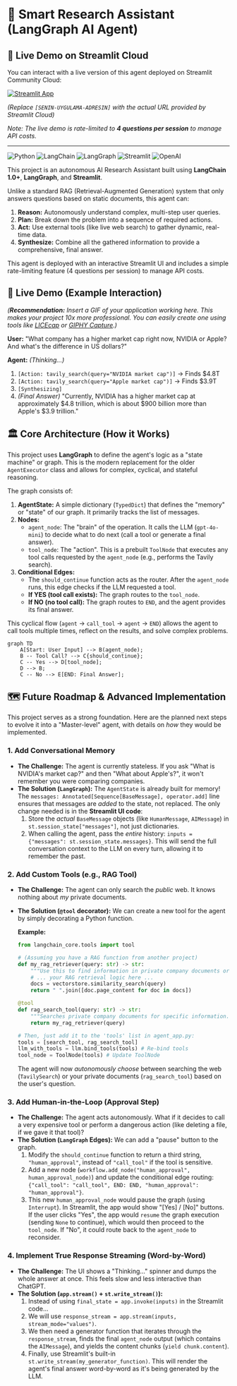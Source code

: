 # 🧠 Smart Research Assistant (LangGraph AI Agent)
## 🎈 Live Demo on Streamlit Cloud

You can interact with a live version of this agent deployed on Streamlit Community Cloud:

[![Streamlit App](https://static.streamlit.io/badges/streamlit_badge_black_white.svg)](https://ai-research-agent-lrtyftta8ifzrmkcesnxom.streamlit.app/)

*(Replace `[SENIN-UYGULAMA-ADRESIN]` with the actual URL provided by Streamlit Cloud)*

*Note: The live demo is rate-limited to **4 questions per session** to manage API costs.*

---
![Python](https://img.shields.io/badge/Python-3.11%2B-blue.svg)
![LangChain](https://img.shields.io/badge/LangChain-1.0%2B-green.svg)
![LangGraph](https://img.shields.io/badge/LangGraph-1.0-orange.svg)
![Streamlit](https://img.shields.io/badge/Streamlit-brightgreen.svg)
![OpenAI](https://img.shields.io/badge/OpenAI-GPT--4o--mini-black.svg)

This project is an autonomous AI Research Assistant built using **LangChain 1.0+**, **LangGraph**, and **Streamlit**.

Unlike a standard RAG (Retrieval-Augmented Generation) system that only answers questions based on static documents, this agent can:
1.  **Reason:** Autonomously understand complex, multi-step user queries.
2.  **Plan:** Break down the problem into a sequence of required actions.
3.  **Act:** Use external tools (like live web search) to gather dynamic, real-time data.
4.  **Synthesize:** Combine all the gathered information to provide a comprehensive, final answer.

This agent is deployed with an interactive Streamlit UI and includes a simple rate-limiting feature (4 questions per session) to manage API costs.

## 🎥 Live Demo (Example Interaction)

*(**Recommendation:** Insert a GIF of your application working here. This makes your project 10x more professional. You can easily create one using tools like [LICEcap](https://www.cockos.com/licecap/) or [GIPHY Capture](https://giphy.com/apps/giphycapture).)*

**User:** "What company has a higher market cap right now, NVIDIA or Apple? And what's the difference in US dollars?"

**Agent:** *(Thinking...)*
1.  `[Action: tavily_search(query="NVIDIA market cap")]` -> Finds $4.8T
2.  `[Action: tavily_search(query="Apple market cap")]` -> Finds $3.9T
3.  `[Synthesizing]`
4.  *(Final Answer)* "Currently, NVIDIA has a higher market cap at approximately $4.8 trillion, which is about $900 billion more than Apple's $3.9 trillion."

## 🏛️ Core Architecture (How it Works)

This project uses **LangGraph** to define the agent's logic as a "state machine" or graph. This is the modern replacement for the older `AgentExecutor` class and allows for complex, cyclical, and stateful reasoning.

The graph consists of:
1.  **AgentState:** A simple dictionary (`TypedDict`) that defines the "memory" or "state" of our graph. It primarily tracks the list of messages.
2.  **Nodes:**
    * `agent_node`: The "brain" of the operation. It calls the LLM (`gpt-4o-mini`) to decide what to do next (call a tool or generate a final answer).
    * `tool_node`: The "action". This is a prebuilt `ToolNode` that executes any tool calls requested by the `agent_node` (e.g., performs the Tavily search).
3.  **Conditional Edges:**
    * The `should_continue` function acts as the router. After the `agent_node` runs, this edge checks if the LLM requested a tool.
    * **If YES (tool call exists):** The graph routes to the `tool_node`.
    * **If NO (no tool call):** The graph routes to `END`, and the agent provides its final answer.

This cyclical flow (`agent` -> `call_tool` -> `agent` -> `END`) allows the agent to call tools multiple times, reflect on the results, and solve complex problems.

```mermaid
graph TD
    A[Start: User Input] --> B(agent_node);
    B -- Tool Call? --> C{should_continue};
    C -- Yes --> D[tool_node];
    D --> B;
    C -- No --> E[END: Final Answer];
```
## 🗺️ Future Roadmap & Advanced Implementation
This project serves as a strong foundation. Here are the planned next steps to evolve it into a "Master-level" agent, with details on *how* they would be implemented.

### 1. Add Conversational Memory

* **The Challenge:** The agent is currently stateless. If you ask "What is NVIDIA's market cap?" and then "What about Apple's?", it won't remember you were comparing companies.
* **The Solution (`LangGraph`):** The `AgentState` is already built for memory! The `messages: Annotated[Sequence[BaseMessage], operator.add]` line ensures that messages are *added* to the state, not replaced. The only change needed is in the **Streamlit UI code**:
    1.  Store the *actual* `BaseMessage` objects (like `HumanMessage`, `AIMessage`) in `st.session_state["messages"]`, not just dictionaries.
    2.  When calling the agent, pass the *entire* history: `inputs = {"messages": st.session_state.messages}`.
    This will send the full conversation context to the LLM on every turn, allowing it to remember the past.

### 2. Add Custom Tools (e.g., RAG Tool)

* **The Challenge:** The agent can only search the *public* web. It knows nothing about *my* private documents.
* **The Solution (`@tool` decorator):** We can create a new tool for the agent by simply decorating a Python function.

    **Example:**
    ```python
    from langchain_core.tools import tool

    # (Assuming you have a RAG function from another project)
    def my_rag_retriever(query: str) -> str:
        """Use this to find information in private company documents or PDFs."""
        # ... your RAG retrieval logic here ...
        docs = vectorstore.similarity_search(query)
        return " ".join([doc.page_content for doc in docs])

    @tool
    def rag_search_tool(query: str) -> str:
        """Searches private company documents for specific information."""
        return my_rag_retriever(query)

    # Then, just add it to the 'tools' list in agent_app.py:
    tools = [search_tool, rag_search_tool]
    llm_with_tools = llm.bind_tools(tools) # Re-bind tools
    tool_node = ToolNode(tools) # Update ToolNode
    ```
    The agent will now *autonomously choose* between searching the web (`TavilySearch`) or your private documents (`rag_search_tool`) based on the user's question.

### 3. Add Human-in-the-Loop (Approval Step)

* **The Challenge:** The agent acts autonomously. What if it decides to call a very expensive tool or perform a dangerous action (like deleting a file, if we gave it that tool)?
* **The Solution (`LangGraph` Edges):** We can add a "pause" button to the graph.
    1.  Modify the `should_continue` function to return a third string, `"human_approval"`, instead of `"call_tool"` if the tool is sensitive.
    2.  Add a new node (`workflow.add_node("human_approval", human_approval_node)`) and update the conditional edge routing: `{"call_tool": "call_tool", END: END, "human_approval": "human_approval"}`.
    3.  This new `human_approval_node` would pause the graph (using `Interrupt`). In Streamlit, the app would show "[Yes] / [No]" buttons. If the user clicks "Yes", the app would `resume` the graph execution (sending `None` to continue), which would then proceed to the `tool_node`. If "No", it could route back to the `agent_node` to reconsider.

### 4. Implement True Response Streaming (Word-by-Word)

* **The Challenge:** The UI shows a "Thinking..." spinner and dumps the whole answer at once. This feels slow and less interactive than ChatGPT.
* **The Solution (`app.stream()` + `st.write_stream()`):**
    1.  Instead of using `final_state = app.invoke(inputs)` in the Streamlit code...
    2.  We will use `response_stream = app.stream(inputs, stream_mode="values")`.
    3.  We then need a generator function that iterates through the `response_stream`, finds the final `agent_node` output (which contains the `AIMessage`), and yields the content chunks (`yield chunk.content`).
    4.  Finally, use Streamlit's built-in `st.write_stream(my_generator_function)`. This will render the agent's final answer word-by-word as it's being generated by the LLM.